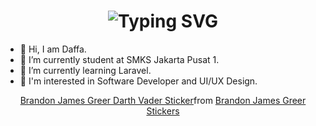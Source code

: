 <div align="center">
    <h1>
        <img src="https://readme-typing-svg.herokuapp.com?font=Jetbrains+mono&size=40&duration=3000&color=33FF33&center=true&vCenter=true&width=435&lines=Hey..+I'm+Daffa;This+is..;..my+Github..;" alt="Typing SVG"/>
    </h1>
</div>

- 👋 Hi, I am Daffa.
- 🔭 I’m currently student at SMKS Jakarta Pusat 1.
- 🌱 I’m currently learning Laravel.
- 👀 I'm interested in Software Developer and UI/UX Design.
  
<div align="center">
    <p>
<div class="tenor-gif-embed" data-postid="15223307355906712214" data-share-method="host" data-aspect-ratio="1.49351" data-width="100%"><a href="https://tenor.com/view/brandon-james-greer-darth-vader-sprite-pixel-star-wars-gif-15223307355906712214">Brandon James Greer Darth Vader Sticker</a>from <a href="https://tenor.com/search/brandon+james+greer-stickers">Brandon James Greer Stickers</a></div> <script type="text/javascript" async src="https://tenor.com/embed.js"></script>    </p>
</div>


